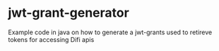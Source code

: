 # jwt-grant-generator
Example code in java on how to generate a jwt-grants used to retireve tokens for accessing Difi apis
